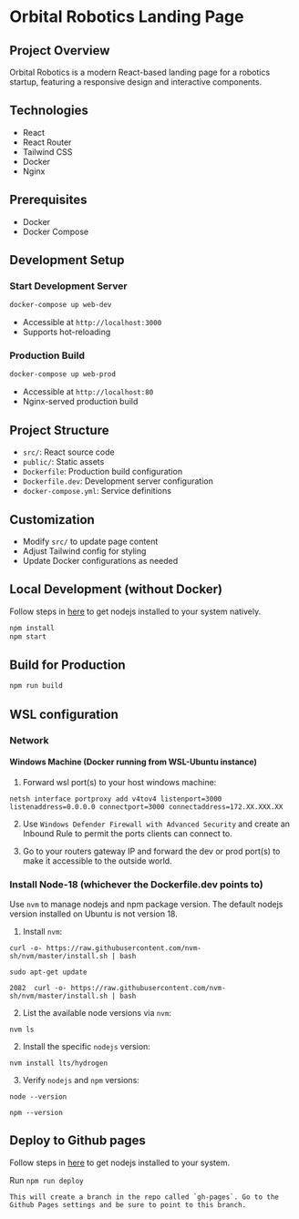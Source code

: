 # Orbital Robotics Landing Page

## Project Overview
Orbital Robotics is a modern React-based landing page for a robotics startup, featuring a responsive design and interactive components.

## Technologies
- React
- React Router
- Tailwind CSS
- Docker
- Nginx

## Prerequisites
- Docker
- Docker Compose

## Development Setup

### Start Development Server
```bash
docker-compose up web-dev
```
- Accessible at `http://localhost:3000`
- Supports hot-reloading

### Production Build
```bash
docker-compose up web-prod
```
- Accessible at `http://localhost:80`
- Nginx-served production build

## Project Structure
- `src/`: React source code
- `public/`: Static assets
- `Dockerfile`: Production build configuration
- `Dockerfile.dev`: Development server configuration
- `docker-compose.yml`: Service definitions

## Customization
- Modify `src/` to update page content
- Adjust Tailwind config for styling
- Update Docker configurations as needed


## Local Development (without Docker)

Follow steps in [here](#install-node-18-whichever-the-dockerfiledev-points-to) to get nodejs installed to your system natively.

```bash
npm install
npm start
```

## Build for Production
```bash
npm run build
```

## WSL configuration

### Network

#### Windows Machine (Docker running from WSL-Ubuntu instance)

1) Forward wsl port(s) to your host windows machine:

`netsh interface portproxy add v4tov4 listenport=3000 listenaddress=0.0.0.0 connectport=3000 connectaddress=172.XX.XXX.XX`

2) Use `Windows Defender Firewall with Advanced Security` and create an Inbound Rule to permit the ports clients can connect to.

3) Go to your routers gateway IP and forward the dev or prod port(s) to make it accessible to the outside world.

### Install Node-18 (whichever the Dockerfile.dev points to)

Use `nvm` to manage nodejs and npm package version. The default nodejs version installed on Ubuntu is not version 18.

1) Install `nvm`:

`curl -o- https://raw.githubusercontent.com/nvm-sh/nvm/master/install.sh | bash`

`sudo apt-get update`

`2082  curl -o- https://raw.githubusercontent.com/nvm-sh/nvm/master/install.sh | bash`

2) List the available node versions via `nvm`:

`nvm ls`

2) Install the specific `nodejs` version:
  
`nvm install lts/hydrogen`

3) Verify `nodejs` and `npm` versions:

`node --version`

`npm --version`

## Deploy to Github pages

Follow steps in [here](#install-node-18-whichever-the-dockerfiledev-points-to) to get nodejs installed to your system.

Run `npm run deploy`

    This will create a branch in the repo called `gh-pages`. Go to the Github Pages settings and be sure to point to this branch.

